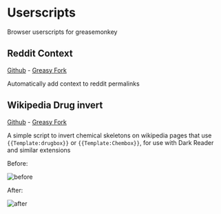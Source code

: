 # Userscripts

Browser userscripts for greasemonkey

## Reddit Context

[Github](https://github.com/srsutherland/userscripts/blob/master/reddit-context.user.js) - [Greasy Fork](https://greasyfork.org/en/scripts/407164-reddit-context)

Automatically add context to reddit permalinks

## Wikipedia Drug invert

[Github](https://github.com/srsutherland/userscripts/blob/master/wiki-drug-invert.user.js) - [Greasy Fork](https://greasyfork.org/en/scripts/396052-wikipedia-drug-invert)

A simple script to invert chemical skeletons on wikipedia pages that use `{{Template:drugbox}}` or `{{Template:Chembox}}`, for use with Dark Reader and similar extensions

Before:

![before](https://greasyfork.org/system/screenshots/screenshots/000/018/928/original/Screenshot_2020-02-04_at_12.49.58_AM.png?1580806265)

After:

![after](https://greasyfork.org/system/screenshots/screenshots/000/018/929/original/Screenshot_2020-02-04_at_12.50.31_AM.png?1580806265)
